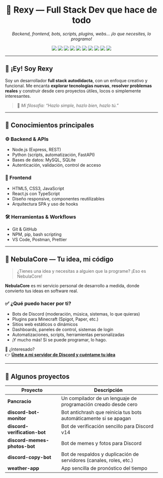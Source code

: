 <h1 align="center">👾 Rexy — Full Stack Dev que hace de todo</h1>

<p align="center">
  <em>Backend, frontend, bots, scripts, plugins, webs... ¡lo que necesites, lo programo!</em>
</p>

<p align="center">
  <img src="https://img.shields.io/badge/Code-Python-informational?style=flat&logo=python&logoColor=white&color=3776AB"/>
  <img src="https://img.shields.io/badge/Code-JavaScript-informational?style=flat&logo=javascript&logoColor=white&color=F7DF1E"/>
  <img src="https://img.shields.io/badge/Database-MySQL-informational?style=flat&logo=mysql&logoColor=white&color=4479A1"/>
  <img src="https://img.shields.io/badge/Web-HTML5%20%26%20CSS3-informational?style=flat&logo=html5&logoColor=white&color=E34F26"/>
  <img src="https://img.shields.io/badge/Framework-React.js-informational?style=flat&logo=react&logoColor=white&color=61DAFB"/>
  <img src="https://img.shields.io/badge/Runtime-Node.js-informational?style=flat&logo=node.js&logoColor=white&color=68A063"/>
  <img src="https://img.shields.io/badge/Language-TypeScript-informational?style=flat&logo=typescript&logoColor=white&color=3178C6"/>
  <img src="https://img.shields.io/badge/Code-C-informational?style=flat&logo=c&logoColor=white&color=A8B9CC"/>
  <img src="https://img.shields.io/badge/Code-C++-informational?style=flat&logo=c%2B%2B&logoColor=white&color=00599C"/>
  <img src="https://img.shields.io/badge/Code-Assembly-informational?style=flat&logo=asm&logoColor=white&color=6E4C13"/>
</p>

---

## 👋 ¡Ey! Soy Rexy

Soy un desarrollador **full stack autodidacta**, con un enfoque creativo y funcional. Me encanta **explorar tecnologías nuevas**, **resolver problemas reales** y construir desde cero proyectos útiles, locos o simplemente interesantes.

> 🎯 *Mi filosofía: “Hazlo simple, hazlo bien, hazlo tú.”*

---

## 🧠 Conocimientos principales

### ⚙️ Backend & APIs
- Node.js (Express, REST)
- Python (scripts, automatización, FastAPI)
- Bases de datos: MySQL, SQLite
- Autenticación, validación, control de acceso

### 🎨 Frontend
- HTML5, CSS3, JavaScript
- React.js con TypeScript
- Diseño responsive, componentes reutilizables
- Arquitectura SPA y uso de hooks

### 🛠️ Herramientas & Workflows
- Git & GitHub
- NPM, pip, bash scripting
- VS Code, Postman, Prettier

---

## 🚀 NebulaCore — Tu idea, mi código

> ¿Tienes una idea y necesitas a alguien que la programe? ¡Eso es NebulaCore!

**NebulaCore** es mi servicio personal de desarrollo a medida, donde convierto tus ideas en software real.

### ✅ ¿Qué puedo hacer por ti?
- Bots de Discord (moderación, música, sistemas, lo que quieras)
- Plugins para Minecraft (Spigot, Paper, etc.)
- Sitios web estáticos o dinámicos
- Dashboards, paneles de control, sistemas de login
- Automatizaciones, scripts, herramientas personalizadas
- ¡Y mucho más! Si se puede programar, lo hago.

💬 ¿Interesado?  
👉 **[Únete a mi servidor de Discord y cuéntame tu idea](https://discord.gg/rpUX4Cq8Ht)**

---

## 💼 Algunos proyectos

| Proyecto                     | Descripción                                                             |
|------------------------------|-------------------------------------------------------------------------|
| **Pancracio**                | Un compilador de un lenguaje de programación creado desde cero          |
| **discord-bot-monitor**      | Bot antichrash que reinicia tus bots automáticamente si se apagan       |
| **discord-verification-bot** | Bot de verificación sencillo para Discord v14                           |
| **discord-memes-photos-bot** | Bot de memes y fotos para Discord                                       |
| **discord-copy-bot**         | Bot de respaldos y duplicación de servidores (canales, roles, etc.)     |
| **weather-app**              | App sencilla de pronóstico del tiempo                                   |
